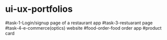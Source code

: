 # ui-ux-portfolios

#task-1-Login/signup page of a restaurant app
#task-3-restuarant page
#task-4-e-commerce(optics) website
#food-order-food order app
#product card
